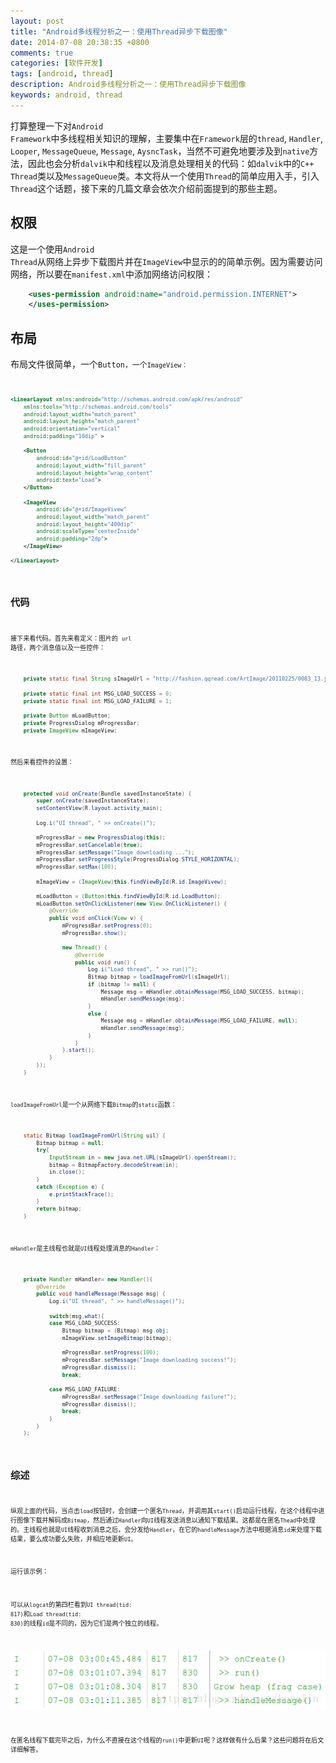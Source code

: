 ```yaml
---
layout: post
title: "Android多线程分析之一：使用Thread异步下载图像"
date: 2014-07-08 20:38:35 +0800
comments: true
categories: [软件开发]
tags: [android, thread]
description: Android多线程分析之一：使用Thread异步下载图像
keywords: android, thread
---
```


打算整理一下对<code>Android Framework</code>中多线程相关知识的理解，主要集中在<code>Framework</code>层的<code>thread</code>, <code>Handler</code>, <code>Looper</code>, <code>MessageQueue</code>, <code>Message</code>, <code>AysncTask</code>，当然不可避免地要涉及到<code>native</code>方法，因此也会分析<code>dalvik</code>中和线程以及消息处理相关的代码：如<code>dalvik</code>中的<code>C++ Thread</code>类以及<code>MessageQueue</code>类。本文将从一个使用<code>Thread</code>的简单应用入手，引入<code>Thread</code>这个话题，接下来的几篇文章会依次介绍前面提到的那些主题。

<!--more-->

## 权限
这是一个使用<code>Android Thread</code>从网络上异步下载图片并在<code>ImageView</code>中显示的的简单示例。因为需要访问网络，所以要在<code>manifest.xml</code>中添加网络访问权限：

``` xml
	<uses-permission android:name="android.permission.INTERNET">
	</uses-permission>
```

## 布局
布局文件很简单，一个<code>Button，一个<code>ImageView：

``` xml
<LinearLayout xmlns:android="http://schemas.android.com/apk/res/android"
    xmlns:tools="http://schemas.android.com/tools"
    android:layout_width="match_parent"
    android:layout_height="match_parent"
    android:orientation="vertical"
    android:padding="10dip" >

	<Button
		android:id="@+id/LoadButton"
		android:layout_width="fill_parent"
		android:layout_height="wrap_content"
		android:text="Load">
	</Button>

	<ImageView
		android:id="@+id/ImageVivew" 
		android:layout_width="match_parent" 
		android:layout_height="400dip" 
		android:scaleType="centerInside" 
		android:padding="2dp">
	</ImageView> 
	
</LinearLayout>
``` 

## 代码
接下来看代码。首先来看定义：图片的 <code>url</code> 路径，两个消息值以及一些控件：

``` java
    private static final String sImageUrl = "http://fashion.qqread.com/ArtImage/20110225/0083_13.jpg";

	private static final int MSG_LOAD_SUCCESS = 0;
	private static final int MSG_LOAD_FAILURE = 1;
	
    private Button mLoadButton;
    private ProgressDialog mProgressBar;
    private ImageView mImageView;
``` 

然后来看控件的设置：

``` java
	protected void onCreate(Bundle savedInstanceState) {
		super.onCreate(savedInstanceState);
		setContentView(R.layout.activity_main);
		
		Log.i("UI thread", " >> onCreate()");
		
		mProgressBar = new ProgressDialog(this);
		mProgressBar.setCancelable(true);
		mProgressBar.setMessage("Image downloading ...");
		mProgressBar.setProgressStyle(ProgressDialog.STYLE_HORIZONTAL);
		mProgressBar.setMax(100);
		
		mImageView = (ImageView)this.findViewById(R.id.ImageVivew);
		
		mLoadButton = (Button)this.findViewById(R.id.LoadButton);
		mLoadButton.setOnClickListener(new View.OnClickListener() {
            @Override 
            public void onClick(View v) {
        		mProgressBar.setProgress(0);
        		mProgressBar.show();
        		
        		new Thread() {
        			@Override
        			public void run() {
        				Log.i("Load thread", " >> run()");
                        Bitmap bitmap = loadImageFromUrl(sImageUrl);
                        if (bitmap != null) {
                        	Message msg = mHandler.obtainMessage(MSG_LOAD_SUCCESS, bitmap);
                        	mHandler.sendMessage(msg);
                        }
                        else {
                        	Message msg = mHandler.obtainMessage(MSG_LOAD_FAILURE, null);
                        	mHandler.sendMessage(msg);
                        }
        			}
        		}.start();
            }
        });
	}
```

<code>loadImageFromUrl</code>是一个从网络下载<code>Bitmap</code>的<code>static</code>函数：

``` java
    static Bitmap loadImageFromUrl(String uil) {
    	Bitmap bitmap = null;
        try{
            InputStream in = new java.net.URL(sImageUrl).openStream();
            bitmap = BitmapFactory.decodeStream(in);
            in.close();
        }
        catch (Exception e) {
        	e.printStackTrace();
        }
        return bitmap;
    }
```

<code>mHandler</code>是主线程也就是<code>UI</code>线程处理消息的<code>Handler</code>：

``` java
    private Handler mHandler= new Handler(){
        @Override
        public void handleMessage(Message msg) {
        	Log.i("UI thread", " >> handleMessage()");
        	
            switch(msg.what){
            case MSG_LOAD_SUCCESS:
            	Bitmap bitmap = (Bitmap) msg.obj;
                mImageView.setImageBitmap(bitmap);
                
                mProgressBar.setProgress(100);
                mProgressBar.setMessage("Image downloading success!");
                mProgressBar.dismiss();
                break;
                
            case MSG_LOAD_FAILURE:
                mProgressBar.setMessage("Image downloading failure!");
                mProgressBar.dismiss();
            	break;
            }
        }
    };
```

## 综述
纵观上面的代码，当点击<code>load</code>按钮时，会创建一个匿名<code>Thread</code>，并调用其<code>start()</code>启动运行线程，在这个线程中进行图像下载并解码成<code>Bitmap</code>，然后通过<code>Handler</code>向<code>UI</code>线程发送消息以通知下载结果。这都是在匿名<code>Thead</code>中处理的。主线程也就是<code>UI</code>线程收到消息之后，会分发给<code>Handler</code>，在它的<code>handleMessage</code>方法中根据消息<code>id</code>来处理下载结果，要么成功要么失败，并相应地更新<code>UI</code>。

运行该示例：

可以从<code>logcat</code>的第四栏看到<code>UI thread(tid: 817)</code>和<code>Load thread(tid: 830)</code>的线程<code>id</code>是不同的，因为它们是两个独立的线程。

![Android多线程分析之一：使用Thread异步下载图像](/images/posts/20140709-android-thread-tutoria01_1.png)

在匿名线程下载完毕之后，为什么不直接在这个线程的<code>run()</code>中更新<code>UI</code>呢？这样做有什么后果？这些问题将在后文详细解答。
